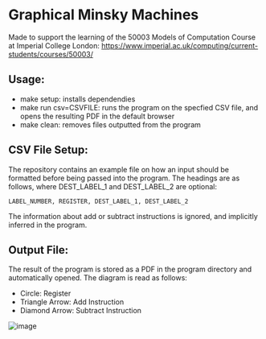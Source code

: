 # Graphical Minsky Machines

Made to support the learning of the 50003 Models of Computation Course at Imperial College London: https://www.imperial.ac.uk/computing/current-students/courses/50003/

## Usage:
  - make setup: installs dependendies
  - make run csv=CSVFILE: runs the program on the specfied CSV file, and opens the resulting PDF in the default browser
  - make clean: removes files outputted from the program


## CSV File Setup:

The repository contains an example file on how an input should be formatted before being passed into the program. The headings are as follows, where DEST_LABEL_1 and DEST_LABEL_2 are optional:

<code>LABEL_NUMBER, REGISTER, DEST_LABEL_1, DEST_LABEL_2</code>

The information about add or subtract instructions is ignored, and implicitly inferred in the program.


## Output File:

The result of the program is stored as a PDF in the program directory and automatically opened. The diagram is read as follows:
  - Circle: Register
  - Triangle Arrow: Add Instruction
  - Diamond Arrow: Subtract Instruction

![image](https://user-images.githubusercontent.com/80212345/163876197-93697235-40e5-4129-902f-49fc8071c1cb.png)

